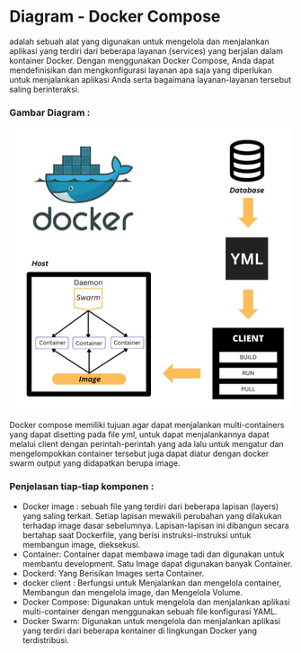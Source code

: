 # Diagram - Docker Compose
adalah sebuah alat yang digunakan untuk mengelola dan menjalankan aplikasi yang terdiri dari beberapa layanan (services) yang berjalan dalam kontainer Docker. Dengan menggunakan Docker Compose, Anda dapat mendefinisikan dan mengkonfigurasi layanan apa saja yang diperlukan untuk menjalankan aplikasi Anda serta bagaimana layanan-layanan tersebut saling berinteraksi.

### Gambar Diagram :<br>

<img src="https://github.com/brianbwnd06/tekn-cloud-computing/blob/master/minggu-08/gambar/gambar-tugas.jpg" width='600' />


Docker compose memiliki tujuan agar dapat menjalankan multi-containers yang dapat disetting pada file yml, untuk dapat menjalankannya dapat melalui client dengan perintah-perintah yang ada lalu untuk mengatur dan mengelompokkan container tersebut juga dapat diatur dengan docker swarm output yang didapatkan berupa image.<br>

### Penjelasan tiap-tiap komponen :<br>
- Docker image : sebuah file yang terdiri dari beberapa lapisan (layers) yang saling terkait. Setiap lapisan mewakili perubahan yang dilakukan terhadap image dasar sebelumnya. Lapisan-lapisan ini dibangun secara bertahap saat Dockerfile, yang berisi instruksi-instruksi untuk membangun image, dieksekusi.
- Container: Container dapat membawa image tadi dan digunakan untuk membantu development. Satu Image dapat digunakan banyak Container.
- Dockerd: Yang Berisikan Images serta Container.
- docker client : Berfungsi untuk Menjalankan dan mengelola container, Membangun dan mengelola image, dan Mengelola Volume.
- Docker Compose: Digunakan untuk mengelola dan menjalankan aplikasi multi-container dengan menggunakan sebuah file konfigurasi YAML.
- Docker Swarm: Digunakan untuk mengelola dan menjalankan aplikasi yang terdiri dari beberapa kontainer di lingkungan Docker yang terdistribusi.

